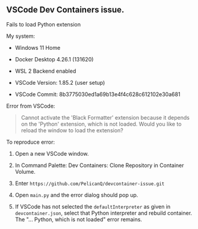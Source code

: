 ## VSCode Dev Containers issue. 
Fails to load Python extension

My system:

- Windows 11 Home

- Docker Desktop 4.26.1 (131620)

- WSL 2 Backend enabled

- VSCode Version: 1.85.2 (user setup)

- VSCode Commit: 8b3775030ed1a69b13e4f4c628c612102e30a681


Error from VSCode:

> Cannot activate the 'Black Formatter' extension because it depends on the 'Python' extension, which is not loaded. Would you like to reload the window to load the extension?

To reproduce error:

1. Open a new VSCode window.

1. In Command Palette: Dev Containers: Clone Repository in Container Volume.

1. Enter `https://github.com/PelicanQ/devcontainer-issue.git`

1. Open `main.py` and the error dialog should pop up.

1. If VSCode has not selected the `defaultInterpreter` as given in `devcontainer.json`, select that Python interpreter and rebuild container. The "... Python, which is not loaded" error remains.
